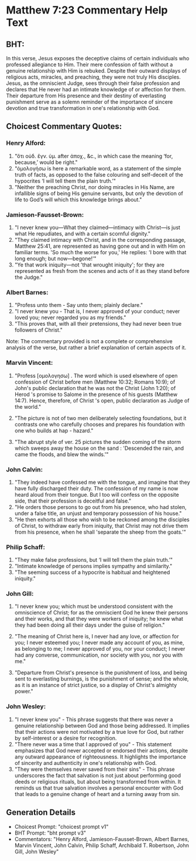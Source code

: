 # Matthew 7:23 Commentary Help Text

## BHT:
In this verse, Jesus exposes the deceptive claims of certain individuals who professed allegiance to Him. Their mere confession of faith without a genuine relationship with Him is rebuked. Despite their outward displays of religious acts, miracles, and preaching, they were not truly His disciples. Jesus, as the omniscient Judge, sees through their false profession and declares that He never had an intimate knowledge of or affection for them. Their departure from His presence and their destiny of everlasting punishment serve as a solemn reminder of the importance of sincere devotion and true transformation in one's relationship with God.

## Choicest Commentary Quotes:
### Henry Alford:
1. "ὅτι οὐδ. ἔγν. ὑμ. after ἀποχ., &c., in which case the meaning ‘for, because,’ would be right." 
2. "ὁμολογήσω is here a remarkable word, as a statement of the simple truth of facts, as opposed to the false colouring and self-deceit of the hypocrites ‘I will tell them the plain truth.’"
3. "Neither the preaching Christ, nor doing miracles in His Name, are infallible signs of being His genuine servants, but only the devotion of life to God’s will which this knowledge brings about."

### Jamieson-Fausset-Brown:
1. "I never knew you—What they claimed—intimacy with Christ—is just what He repudiates, and with a certain scornful dignity."
2. "They claimed intimacy with Christ, and in the corresponding passage, Matthew 25:41, are represented as having gone out and in with Him on familiar terms. 'So much the worse for you,' He replies: 'I bore with that long enough; but now—begone!'"
3. "Ye that work iniquity—not 'that wrought iniquity'; for they are represented as fresh from the scenes and acts of it as they stand before the Judge."

### Albert Barnes:
1. "Profess unto them - Say unto them; plainly declare."
2. "I never knew you - That is, I never approved of your conduct; never loved you; never regarded you as my friends."
3. "This proves that, with all their pretensions, they had never been true followers of Christ."

Note: The commentary provided is not a complete or comprehensive analysis of the verse, but rather a brief explanation of certain aspects of it.

### Marvin Vincent:
1. "Profess [ομολογησω] . The word which is used elsewhere of open confession of Christ before men (Matthew 10:32; Romans 10:9); of John's public declaration that he was not the Christ (John 1:20); of Herod 's promise to Salome in the presence of his guests (Matthew 14:7). Hence, therefore, of Christ 's open, public declaration as Judge of the world." 

2. "The picture is not of two men deliberately selecting foundations, but it contrasts one who carefully chooses and prepares his foundation with one who builds at hap - hazard." 

3. "The abrupt style of ver. 25 pictures the sudden coming of the storm which sweeps away the house on the sand : 'Descended the rain, and came the floods, and blew the winds.'"

### John Calvin:
1. "They indeed have confessed me with the tongue, and imagine that they have fully discharged their duty. The confession of my name is now heard aloud from their tongue. But I too will confess on the opposite side, that their profession is deceitful and false."
2. "He orders those persons to go out from his presence, who had stolen, under a false title, an unjust and temporary possession of his house."
3. "He then exhorts all those who wish to be reckoned among the disciples of Christ, to withdraw early from iniquity, that Christ may not drive them from his presence, when he shall 'separate the sheep from the goats.'"

### Philip Schaff:
1. "They make false professions, but ‘I will tell them the plain truth.’"
2. "Intimate knowledge of persons implies sympathy and similarity."
3. "The seeming success of a hypocrite is habitual and heightened iniquity."

### John Gill:
1. "I never knew you; which must be understood consistent with the omniscience of Christ; for as the omniscient God he knew their persons and their works, and that they were workers of iniquity; he knew what they had been doing all their days under the guise of religion." 

2. "The meaning of Christ here is, I never had any love, or affection for you; I never esteemed you; I never made any account of you, as mine, as belonging to me; I never approved of you, nor your conduct; I never had any converse, communication, nor society with you, nor you with me."

3. "Departure from Christ's presence is the punishment of loss, and being sent to everlasting burnings, is the punishment of sense; and the whole, as it is an instance of strict justice, so a display of Christ's almighty power."

### John Wesley:
1. "I never knew you" - This phrase suggests that there was never a genuine relationship between God and those being addressed. It implies that their actions were not motivated by a true love for God, but rather by self-interest or a desire for recognition.
2. "There never was a time that I approved of you" - This statement emphasizes that God never accepted or endorsed their actions, despite any outward appearance of righteousness. It highlights the importance of sincerity and authenticity in one's relationship with God.
3. "They were themselves never saved from their sins" - This phrase underscores the fact that salvation is not just about performing good deeds or religious rituals, but about being transformed from within. It reminds us that true salvation involves a personal encounter with God that leads to a genuine change of heart and a turning away from sin.


## Generation Details
- Choicest Prompt: "choicest prompt v1"
- BHT Prompt: "bht prompt v3"
- Commentators: "Henry Alford, Jamieson-Fausset-Brown, Albert Barnes, Marvin Vincent, John Calvin, Philip Schaff, Archibald T. Robertson, John Gill, John Wesley"

